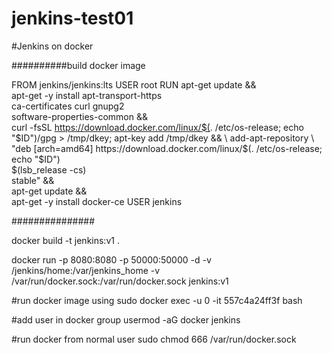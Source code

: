 # jenkins-test01

#Jenkins on docker

##########build docker image


FROM jenkins/jenkins:lts
USER root
RUN apt-get update && \
    apt-get -y install apt-transport-https \
         ca-certificates curl gnupg2 \
         software-properties-common && \
    curl -fsSL https://download.docker.com/linux/$(. /etc/os-release; echo "$ID")/gpg > /tmp/dkey; apt-key add /tmp/dkey && \
    add-apt-repository \
      "deb [arch=amd64] https://download.docker.com/linux/$(. /etc/os-release; echo "$ID") \
      $(lsb_release -cs) \
      stable" && \
    apt-get update && \
    apt-get -y install docker-ce
USER jenkins

###############

docker build -t jenkins:v1 .

docker run -p 8080:8080 -p 50000:50000 -d -v /jenkins/home:/var/jenkins_home -v /var/run/docker.sock:/var/run/docker.sock jenkins:v1

#run docker image using sudo
docker exec -u 0 -it 557c4a24ff3f bash

#add user in docker group
usermod -aG docker jenkins

#run docker from normal user 
sudo chmod 666 /var/run/docker.sock
